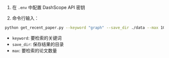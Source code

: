1. 在 `.env` 中配置 DashScope API 密钥

2. 命令行输入：
```bash
python get_recent_paper.py --keyword "graph" --save_dir ./data --max 10
```
- `keyword`: 要检索的关键词
- `save_dir`: 保存结果的目录
- `max`: 要检索的论文数量